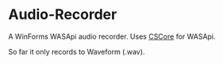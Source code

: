 Audio-Recorder
==============

A WinForms WASApi audio recorder. Uses [CSCore](http://cscore.codeplex.com/) for WASApi.

So far it only records to Waveform (.wav).
